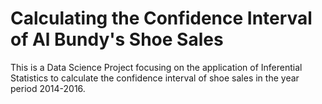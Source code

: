 # Calculating the Confidence Interval of Al Bundy's Shoe Sales
This is a Data Science Project focusing on the application of Inferential Statistics to calculate the confidence interval of shoe sales in the year period 2014-2016. 
